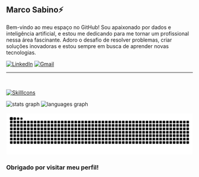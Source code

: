 <h2 align="left">Marco Sabino⚡</h2>

Bem-vindo ao meu espaço no GitHub! Sou apaixonado por dados e inteligência artificial, e estou me dedicando para me tornar um profissional nessa área fascinante. Adoro o desafio de resolver problemas, criar soluções inovadoras e estou sempre em busca de aprender novas tecnologias.


[![LinkedIn](https://img.shields.io/badge/LinkedIn-0077B5?style=for-the-badge&logo=linkedin&logoColor=white)](https://www.linkedin.com/in/marccosabino/)
[![Gmail](https://img.shields.io/badge/Gmail-D14836?style=for-the-badge&logo=gmail&logoColor=white)](mailto:marco.sabinosr@gmail.com)

***
<br>

[![SkillIcons](https://skillicons.dev/icons?i=js,html,css,py,mysql,java)](https://skillicons.dev)<br/>


<div align="left">
  <img src="https://github-readme-stats.vercel.app/api?username=marccosabino&hide_title=false&hide_rank=false&show_icons=true&include_all_commits=true&count_private=true&disable_animations=false&theme=dark&show&locale=en&hide_border=false&order=1" height="150" alt="stats graph"  />
  <img src="https://github-readme-stats.vercel.app/api/top-langs?username=marccosabino&locale=en&hide_title=false&layout=compact&card_width=320&langs_count=5&theme=dark&show&hide_border=false&order=2" height="150" alt="languages graph"  />
</div>

<br>
<img src="https://raw.githubusercontent.com/marccosabino/marccosabino/output/snake.svg" alt="Snake animation" />
<br>

### Obrigado por visitar meu perfil!